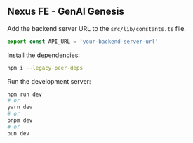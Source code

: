 ## Nexus FE - GenAI Genesis

Add the backend server URL to the `src/lib/constants.ts` file.

```ts
export const API_URL = 'your-backend-server-url'
```

Install the dependencies:

```bash
npm i --legacy-peer-deps
```

Run the development server:

```bash
npm run dev
# or
yarn dev
# or
pnpm dev
# or
bun dev
```
